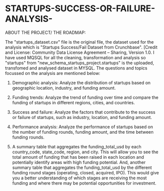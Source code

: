 # STARTUPS-SUCCESS-OR-FAILURE-ANALYSIS-
 
 
 ABOUT THE PROJECT/ THE ROADMAP:  

The "startups_dataset.csv" file is the original file, the dataset used for the analysis which is "Startups Success/Fail Dataset from Crunchbase". [Credit and License: Community Data License Agreement – Sharing, Version 1.0. I have used MQSQL for all the cleaning, transformation and analysis so "startups" from "new_schema_startups_project.startups" is the uploaded, transfomed and analysed dataset in MYSQL. The questions and topics focussed on the analysis are mentioned below: 


1. Demographic analysis: Analyze the distribution of startups based on geographic location, industry, and funding amount.

2. Funding trends: Analyze the trend of funding over time and compare the funding of startups in different regions, cities, and countries.

3. Success and failure: Analyze the factors that contribute to the success or failure of startups, such as industry, location, and funding amount.

4. Performance analysis: Analyze the performance of startups based on the number of funding rounds, funding amount, and the time between funding rounds.    

5. A summary table that aggregates the funding_total_usd by each country_code, state_code, region, and city. This will allow you to see the total amount of funding that has been raised in each location and potentially identify areas with high funding potential. And, another summary table that aggregates the funding_total_usd by the different funding round stages (operating, closed, acquired, IPO). This would give you a better understanding of which stages are receiving the most funding and where there may be potential opportunities for investment.     
